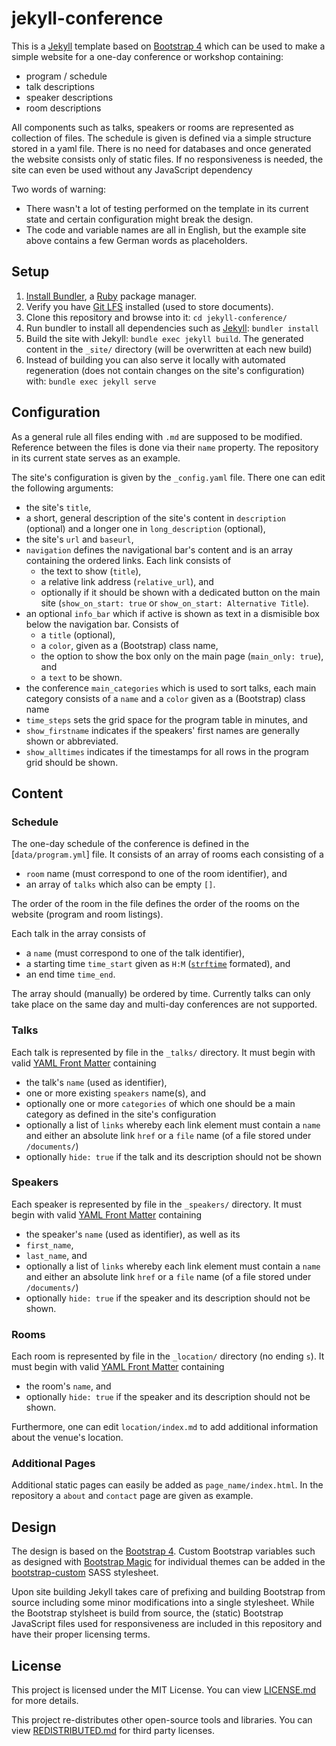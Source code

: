 
# jekyll-conference

This is a [Jekyll](http://jekyllrb.com) template based on [Bootstrap 4](http://getbootstrap.com) which can be used to make a simple website for a one-day conference or workshop containing:

- program / schedule
- talk descriptions
- speaker descriptions
- room descriptions

All components such as talks, speakers or rooms are represented as collection of files. The schedule is given is defined via a simple structure stored in a yaml file.
There is no need for databases and once generated the website consists only of static files. If no responsiveness is needed, the site can even be used without any JavaScript dependency

Two words of warning:

- There wasn't a lot of testing performed on the template in its current state and certain configuration might break the design.
- The code and variable names are all in English, but the example site above contains a few German words as placeholders.


## Setup

1. [Install Bundler](https://bundler.io), a [Ruby](https://www.ruby-lang.org/en/downloads/) package manager.
2. Verify you have [Git LFS](https://git-lfs.github.com) installed (used to store documents).
3. Clone this repository and browse into it: `cd jekyll-conference/`
4. Run bundler to install all dependencies such as [Jekyll](https://jekyllrb.com/docs/installation/): `bundler install`
5. Build the site with Jekyll: `bundle exec jekyll build`. The generated content in the `_site/` directory (will be overwritten at each new build)
6. Instead of building you can also serve it locally with automated regeneration (does not contain changes on the site's configuration) with: `bundle exec jekyll serve`


## Configuration

As a general rule all files ending with `.md` are supposed to be modified. Reference between the files is done via their `name` property.
The repository in its current state serves as an example.

The site's configuration is given by the `_config.yaml` file. There one can edit the following arguments:

- the site's `title`,
- a short, general description of the site's content in `description` (optional) and a longer one in `long_description` (optional),
- the site's `url` and `baseurl`,
- `navigation` defines the navigational bar's content and is an array containing the ordered links. Each link consists of
  * the text to show (`title`),
  * a relative link address (`relative_url`), and
  * optionally if it should be shown with a dedicated button on the main site (`show_on_start: true` or `show_on_start: Alternative Title`).
- an optional `info_bar` which if active is shown as text in a dismisible box below the navigation bar. Consists of
  * a `title` (optional),
  * a `color`, given as a (Bootstrap) class name,
  * the option to show the box only on the main page (`main_only: true`), and
  * a `text` to be shown.
- the conference `main_categories` which is used to sort talks, each main category consists of a `name` and a `color` given as a (Bootstrap) class name
- `time_steps` sets the grid space for the program table in minutes, and
- `show_firstname` indicates if the speakers' first names are generally shown or abbreviated.
- `show_alltimes` indicates if the timestamps for all rows in the program grid should be shown.


## Content

### Schedule

The one-day schedule of the conference is defined in the [`data/program.yml`] file. It consists of an array of rooms each consisting of a

- `room` name (must correspond to one of the room identifier), and
- an array of `talks` which also can be empty `[]`.

The order of the room in the file defines the order of the rooms on the website (program and room listings).

Each talk in the array consists of

- a `name` (must correspond to one of the talk identifier),
- a starting time `time_start` given as `H:M` ([`strftime`](http://www.strfti.me) formated), and
- an end time `time_end`.

The array should (manually) be ordered by time.
Currently talks can only take place on the same day and multi-day conferences are not supported.


### Talks

Each talk is represented by file in the `_talks/` directory. It must begin with valid [YAML Front Matter](https://jekyllrb.com/docs/frontmatter/) containing

- the talk's `name` (used as identifier),
- one or more existing `speakers` name(s), and
- optionally one or more `categories` of which one should be a main category as defined in the site's configuration
- optionally a list of `links` whereby each link element must contain a `name` and either an absolute link `href` or a `file` name (of a file stored under `/documents/`)
- optionally `hide: true` if the talk and its description should not be shown

### Speakers

Each speaker is represented by file in the `_speakers/` directory. It must begin with valid [YAML Front Matter](https://jekyllrb.com/docs/frontmatter/) containing

- the speaker's `name` (used as identifier), as well as its
- `first_name`,
- `last_name`, and
- optionally a list of `links` whereby each link element must contain a `name` and either an absolute link `href` or a `file` name (of a file stored under `/documents/`)
- optionally `hide: true` if the speaker and its description should not be shown.

### Rooms

Each room is represented by file in the `_location/` directory (no ending `s`). It must begin with valid [YAML Front Matter](https://jekyllrb.com/docs/frontmatter/) containing

- the room's `name`, and
- optionally `hide: true` if the speaker and its description should not be shown.

Furthermore, one can edit `location/index.md` to add additional information about the venue's location.

### Additional Pages

Additional static pages can easily be added as `page_name/index.html`. In the repository a `about` and `contact` page are given as example.


## Design

The design is based on the [Bootstrap 4](http://getbootstrap.com). Custom Bootstrap variables such as designed with [Bootstrap Magic](https://pikock.github.io/bootstrap-magic/app/index.html#!/editor) for individual themes can be added in the [bootstrap-custom](_sass/_bootstrap-custom.scss) SASS stylesheet.

Upon site building Jekyll takes care of prefixing and building Bootstrap from source including some minor modifications into a single stylesheet. While the Bootstrap stylsheet is build from source, the (static) Bootstrap JavaScript files used for responsiveness are included in this repository and have their proper licensing terms.


## License

This project is licensed under the MIT License. You can view [LICENSE.md](LICENSE.md) for more details.

This project re-distributes other open-source tools and libraries. You can view [REDISTRIBUTED.md](REDISTRIBUTED.md) for third party licenses.
